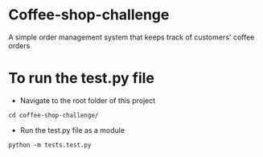# Coffee-shop-challenge
A simple order management system that keeps track of customers' coffee orders

# To run the test.py file
- Navigate to the root folder of this project
```
cd coffee-shop-challenge/
```
- Run the test.py file as a module
```
python -m tests.test.py
```